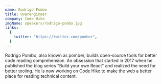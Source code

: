 ```yaml
---
name: Rodrigo Pombo
title: Overengineer
company: Code Hike
imgName: speakers/rodrigo-pombo.jpg
links:
  {
    twitter: "https://twitter.com/pomber",
  }
---
```


Rodrigo Pombo, also known as pomber, builds open-source tools for better code reading comprehension. An obsession that started in 2017 when he published the blog series "Build your own React" and realized the need for better tooling. He is now working on Code Hike to make the web a better place for reading technical content. 
